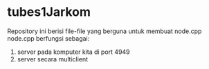# tubes1Jarkom
Repository ini berisi file-file yang berguna untuk membuat node.cpp
node.cpp berfungsi sebagai:
1. server pada komputer kita di port 4949
2. server secara multiclient

